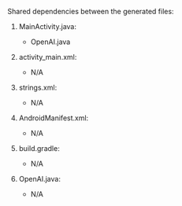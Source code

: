 Shared dependencies between the generated files:

1. MainActivity.java:
   - OpenAI.java

2. activity_main.xml:
   - N/A

3. strings.xml:
   - N/A

4. AndroidManifest.xml:
   - N/A

5. build.gradle:
   - N/A

6. OpenAI.java:
   - N/A
